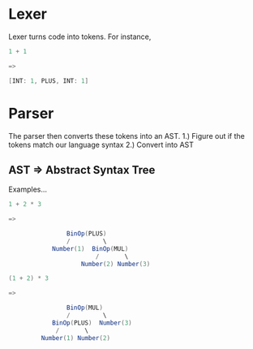 # Lexer
Lexer turns code into tokens. For instance,
```cs
1 + 1

=>

[INT: 1, PLUS, INT: 1]
```

# Parser
The parser then converts these tokens into an AST.
1.) Figure out if the tokens match our language syntax
2.) Convert into AST
## AST => Abstract Syntax Tree
Examples...
```cs
1 + 2 * 3

=>

                BinOp(PLUS)
                /         \
            Number(1)  BinOp(MUL)
                        /       \   
                    Number(2) Number(3)
```
```cs
(1 + 2) * 3

=>

                BinOp(MUL)
                /         \
            BinOp(PLUS)  Number(3)
             /       \   
         Number(1) Number(2)
```



